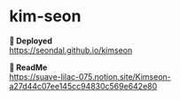 # kim-seon

**🔽 Deployed**   
https://seondal.github.io/kimseon

**🔽 ReadMe**   
https://suave-lilac-075.notion.site/Kimseon-a27d44c07ee145cc94830c569e642e80
